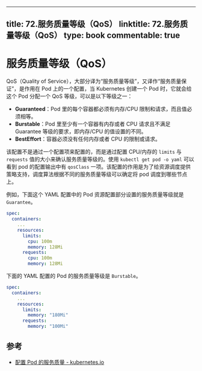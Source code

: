 
---
title: 72.服务质量等级（QoS）
linktitle: 72.服务质量等级（QoS）
type: book
commentable: true
---

# 服务质量等级（QoS）

QoS（Quality of Service），大部分译为“服务质量等级”，又译作“服务质量保证”，是作用在 Pod 上的一个配置，当 Kubernetes 创建一个 Pod 时，它就会给这个 Pod 分配一个 QoS 等级，可以是以下等级之一：

- **Guaranteed**：Pod 里的每个容器都必须有内存/CPU 限制和请求，而且值必须相等。
- **Burstable**：Pod 里至少有一个容器有内存或者 CPU 请求且不满足 Guarantee 等级的要求，即内存/CPU 的值设置的不同。
- **BestEffort**：容器必须没有任何内存或者 CPU 的限制或请求。

该配置不是通过一个配置项来配置的，而是通过配置 CPU/内存的 `limits` 与 `requests` 值的大小来确认服务质量等级的。使用 `kubectl get pod -o yaml` 可以看到 pod 的配置输出中有 `qosClass` 一项。该配置的作用是为了给资源调度提供策略支持，调度算法根据不同的服务质量等级可以确定将 pod 调度到哪些节点上。

例如，下面这个 YAML 配置中的 Pod 资源配置部分设置的服务质量等级就是 `Guarantee`。

```yaml
spec:
  containers:
    ...
    resources:
      limits:
        cpu: 100m
        memory: 128Mi
      requests:
        cpu: 100m
        memory: 128Mi
```

下面的 YAML 配置的 Pod 的服务质量等级是 `Burstable`。

```yaml
spec:
  containers:
    ...
    resources:
      limits:
        memory: "180Mi"
      requests:
        memory: "100Mi"
```

## 参考

- [配置 Pod 的服务质量 - kubernetes.io](https://kubernetes.io/zh/docs/tasks/configure-pod-container/quality-service-pod/)

    
